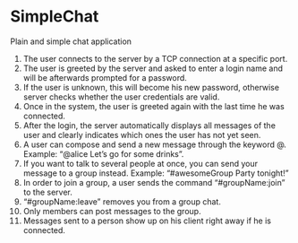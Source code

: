 # SimpleChat
Plain and simple chat application

1. The user connects to the server by a TCP connection at a specific port.
2. The user is greeted by the server and asked to enter a login name and will be afterwards prompted for a password.
3. If the user is unknown, this will become his new password, otherwise server checks whether the user credentials are valid. 
4. Once in the system, the user is greeted again with the last time he was connected. 
5. After the login, the server automatically displays all messages of the user and clearly indicates which ones the user has not yet seen. 
6. A user can compose and send a new message through the keyword @. Example: “@alice Let’s go for some drinks”. 
7. If you want to talk to several people at once, you can send your message to a group instead. Example: “#awesomeGroup Party tonight!”
8. In order to join a group, a user sends the command “#groupName:join” to the server.
9. “#groupName:leave” removes you from a group chat. 
10. Only members can post messages to the group. 
11. Messages sent to a person show up on his client right away if he is connected.